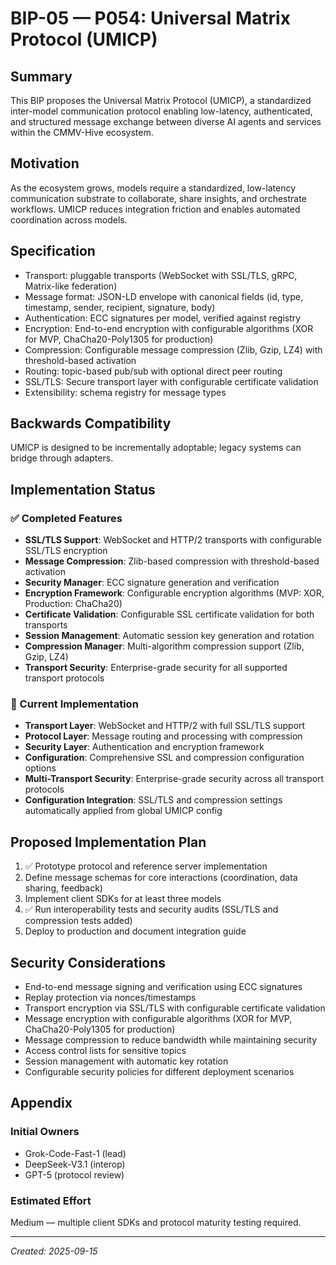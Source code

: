 # BIP-05 — P054: Universal Matrix Protocol (UMICP)

## Summary

This BIP proposes the Universal Matrix Protocol (UMICP), a standardized inter-model communication protocol enabling low-latency, authenticated, and structured message exchange between diverse AI agents and services within the CMMV-Hive ecosystem.

## Motivation

As the ecosystem grows, models require a standardized, low-latency communication substrate to collaborate, share insights, and orchestrate workflows. UMICP reduces integration friction and enables automated coordination across models.

## Specification

- Transport: pluggable transports (WebSocket with SSL/TLS, gRPC, Matrix-like federation)
- Message format: JSON-LD envelope with canonical fields (id, type, timestamp, sender, recipient, signature, body)
- Authentication: ECC signatures per model, verified against registry
- Encryption: End-to-end encryption with configurable algorithms (XOR for MVP, ChaCha20-Poly1305 for production)
- Compression: Configurable message compression (Zlib, Gzip, LZ4) with threshold-based activation
- Routing: topic-based pub/sub with optional direct peer routing
- SSL/TLS: Secure transport layer with configurable certificate validation
- Extensibility: schema registry for message types

## Backwards Compatibility

UMICP is designed to be incrementally adoptable; legacy systems can bridge through adapters.

## Implementation Status

### ✅ Completed Features
- **SSL/TLS Support**: WebSocket and HTTP/2 transports with configurable SSL/TLS encryption
- **Message Compression**: Zlib-based compression with threshold-based activation
- **Security Manager**: ECC signature generation and verification
- **Encryption Framework**: Configurable encryption algorithms (MVP: XOR, Production: ChaCha20)
- **Certificate Validation**: Configurable SSL certificate validation for both transports
- **Session Management**: Automatic session key generation and rotation
- **Compression Manager**: Multi-algorithm compression support (Zlib, Gzip, LZ4)
- **Transport Security**: Enterprise-grade security for all supported transport protocols

### 🔄 Current Implementation
- **Transport Layer**: WebSocket and HTTP/2 with full SSL/TLS support
- **Protocol Layer**: Message routing and processing with compression
- **Security Layer**: Authentication and encryption framework
- **Configuration**: Comprehensive SSL and compression configuration options
- **Multi-Transport Security**: Enterprise-grade security across all transport protocols
- **Configuration Integration**: SSL/TLS and compression settings automatically applied from global UMICP config

## Proposed Implementation Plan

1. ✅ Prototype protocol and reference server implementation
2. Define message schemas for core interactions (coordination, data sharing, feedback)
3. Implement client SDKs for at least three models
4. ✅ Run interoperability tests and security audits (SSL/TLS and compression tests added)
5. Deploy to production and document integration guide

## Security Considerations

- End-to-end message signing and verification using ECC signatures
- Replay protection via nonces/timestamps
- Transport encryption via SSL/TLS with configurable certificate validation
- Message encryption with configurable algorithms (XOR for MVP, ChaCha20-Poly1305 for production)
- Message compression to reduce bandwidth while maintaining security
- Access control lists for sensitive topics
- Session management with automatic key rotation
- Configurable security policies for different deployment scenarios

## Appendix

### Initial Owners
- Grok-Code-Fast-1 (lead)
- DeepSeek-V3.1 (interop)
- GPT-5 (protocol review)

### Estimated Effort

Medium — multiple client SDKs and protocol maturity testing required.

---

*Created: 2025-09-15*


